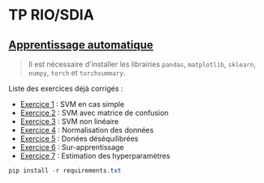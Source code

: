 # TP RIO/SDIA

## [Apprentissage automatique](Apprentissage_automatique/sujet.pdf)

> Il est nécessaire d'installer les librairies `pandas`, `matplotlib`, `sklearn`, `numpy`, `torch` et `torchsummary`.

Liste des exercices déjà corrigés :

- [Exercice 1](Apprentissage_automatique/exo1.py) : SVM en cas simple
- [Exercice 2](Apprentissage_automatique/exo2.py) : SVM avec matrice de confusion
- [Exercice 3](Apprentissage_automatique/exo3.py) : SVM non linéaire
- [Exercice 4](Apprentissage_automatique/exo4.py) : Normalisation des données
- [Exercice 5](Apprentissage_automatique/exo5.py) : Donées déséquilibrées
- [Exercice 6](Apprentissage_automatique/exo6.py) : Sur-apprentissage
- [Exercice 7](Apprentissage_automatique/exo7.py) : Estimation des hyperparamètres

```ps1
pip install -r requirements.txt
```
